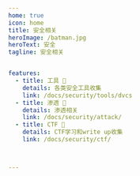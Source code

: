 ```yaml
---
home: true
icon: home
title: 安全相关
heroImage: /batman.jpg
heroText: 安全
tagline: 安全相关


features:
  - title: 工具 🔧
    details: 各类安全工具收集
    link: /docs/security/tools/dvcs
  - title: 渗透 📡
    details: 渗透相关
    link: /docs/security/attack/
  - title: CTF 🔐
    details: CTF学习和write up收集
    link: /docs/security/ctf/



---
```

